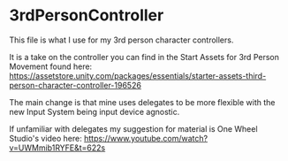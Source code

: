 # 3rdPersonController

This file is what I use for my 3rd person character controllers. 

It is a take on the controller you can find in the Start Assets for 3rd Person Movement found here:
https://assetstore.unity.com/packages/essentials/starter-assets-third-person-character-controller-196526


The main change is that mine uses delegates to be more flexible with the new Input System being input device agnostic.

If unfamiliar with delegates my suggestion for material is One Wheel Studio's video here:
https://www.youtube.com/watch?v=UWMmib1RYFE&t=622s
